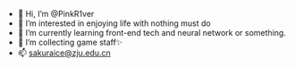 - 👋 Hi, I’m @PinkR1ver
- 👀 I’m interested in enjoying life with nothing must do
- 🌱 I’m currently learning front-end tech and neural network or something.
- 💞️ I’m collecting game staff✨
- 📫 sakuraice@zju.edu.cn

<!---
skuraice/skuraice is a ✨ special ✨ repository because its `README.md` (this file) appears on your GitHub profile.
You can click the Preview link to take a look at your changes.
--->
